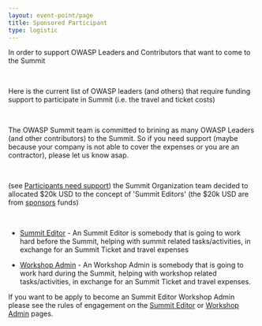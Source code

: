 ```yaml
---
layout: event-point/page
title: Sponsored Participant
type: logistic
---
```


In order to support OWASP Leaders and Contributors that want to come to the Summit 

&nbsp;

Here is the current list of OWASP leaders (and others) that require funding support to participate in Summit (i.e. the travel and ticket costs)

&nbsp;

The OWASP Summit team is committed to brining as many OWASP Leaders (and other contributors) to the Summit. So if you need support (maybe because your company is not able to cover the expenses or you are an contractor), please let us know asap.

&nbsp;

(see [Participants need support](Participants-need-support.html)) 
the Summit Organization team decided to allocated $20k USD to the concept of 'Summit Editors' (the $20k USD are from [sponsors](../new/sponsors.html) funds)

&nbsp;
 
* [Summit Editor](Summit-Editor.html) - An Summit Editor is somebody that is going to work hard before the Summit, helping with summit related tasks/activities, in exchange for an 
Summit Ticket and travel expenses

* [Workshop Admin](Workshop-Admin.html) - An Workshop Admin is somebody that is going to work hard during the Summit, helping with workshop related tasks/activities, in exchange for an Summit Ticket and travel expenses. 

If you want to be apply to become an Summit Editor Workshop Admin please see the rules of engagement on the [Summit Editor](Summit-Editor.html) or [Workshop Admin](Workshop-Admin.html) pages.
